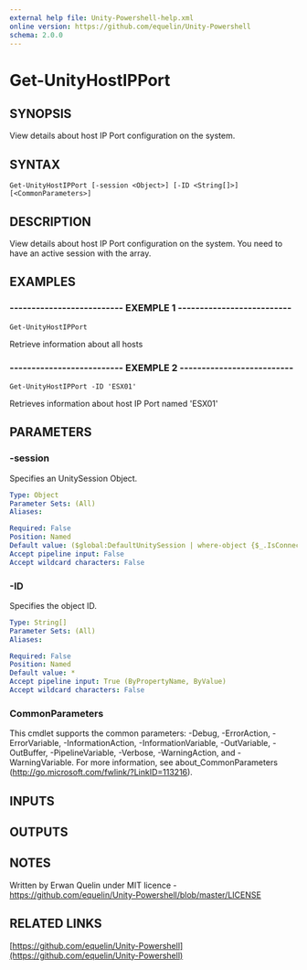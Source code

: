 ```yaml
---
external help file: Unity-Powershell-help.xml
online version: https://github.com/equelin/Unity-Powershell
schema: 2.0.0
---
```


# Get-UnityHostIPPort

## SYNOPSIS
View details about host IP Port configuration on the system.

## SYNTAX

```
Get-UnityHostIPPort [-session <Object>] [-ID <String[]>] [<CommonParameters>]
```

## DESCRIPTION
View details about host IP Port configuration on the system.
You need to have an active session with the array.

## EXAMPLES

### -------------------------- EXEMPLE 1 --------------------------
```
Get-UnityHostIPPort
```

Retrieve information about all hosts

### -------------------------- EXEMPLE 2 --------------------------
```
Get-UnityHostIPPort -ID 'ESX01'
```

Retrieves information about host IP Port named 'ESX01'

## PARAMETERS

### -session
Specifies an UnitySession Object.

```yaml
Type: Object
Parameter Sets: (All)
Aliases: 

Required: False
Position: Named
Default value: ($global:DefaultUnitySession | where-object {$_.IsConnected -eq $true})
Accept pipeline input: False
Accept wildcard characters: False
```

### -ID
Specifies the object ID.

```yaml
Type: String[]
Parameter Sets: (All)
Aliases: 

Required: False
Position: Named
Default value: *
Accept pipeline input: True (ByPropertyName, ByValue)
Accept wildcard characters: False
```

### CommonParameters
This cmdlet supports the common parameters: -Debug, -ErrorAction, -ErrorVariable, -InformationAction, -InformationVariable, -OutVariable, -OutBuffer, -PipelineVariable, -Verbose, -WarningAction, and -WarningVariable. For more information, see about_CommonParameters (http://go.microsoft.com/fwlink/?LinkID=113216).

## INPUTS

## OUTPUTS

## NOTES
Written by Erwan Quelin under MIT licence - https://github.com/equelin/Unity-Powershell/blob/master/LICENSE

## RELATED LINKS

[https://github.com/equelin/Unity-Powershell](https://github.com/equelin/Unity-Powershell)

